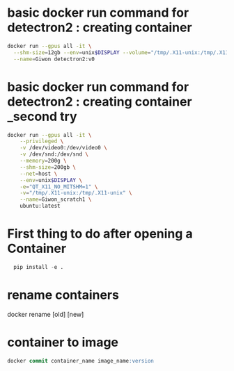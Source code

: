 # basic docker run command for detectron2 : creating container
```bash
docker run --gpus all -it \
  --shm-size=12gb --env=unix$DISPLAY --volume="/tmp/.X11-unix:/tmp/.X11-unix:rw" \
  --name=Giwon detectron2:v0
```

# basic docker run command for detectron2 : creating container _second try
```bash
docker run --gpus all -it \
    --privileged \
    -v /dev/video0:/dev/video0 \
    -v /dev/snd:/dev/snd \
    --memory=200g \
    --shm-size=200gb \
    --net=host \
    --env=unix$DISPLAY \
    -e="QT_X11_NO_MITSHM=1" \
    -v="/tmp/.X11-unix:/tmp/.X11-unix" \
    --name=Giwon_scratch1 \
    ubuntu:latest
```

# First thing to do after opening a Container
```sql
  pip install -e .
```

# rename containers
docker rename [old] [new]


# container to image
```sql
docker commit container_name image_name:version
```